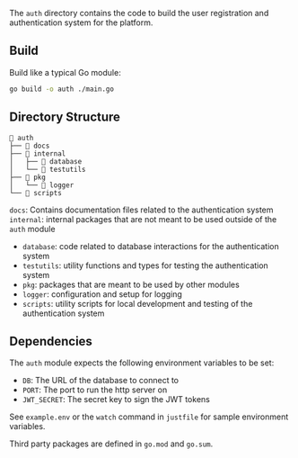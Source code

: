 The `auth` directory contains the code to build the user registration and authentication system for the platform.

## Build

Build like a typical Go module:

```bash
go build -o auth ./main.go
```

## Directory Structure

```plaintext
 auth
├──  docs
├──  internal
│   ├──  database
│   └──  testutils
├──  pkg
│   └──  logger
└──  scripts
```

`docs`: Contains documentation files related to the authentication system
`internal`: internal packages that are not meant to be used outside of the `auth` module

- `database`: code related to database interactions for the authentication system
- `testutils`: utility functions and types for testing the authentication system
- `pkg`: packages that are meant to be used by other modules
- `logger`: configuration and setup for logging
- `scripts`: utility scripts for local development and testing of the authentication system

## Dependencies

The `auth` module expects the following environment variables to be set:

- `DB`: The URL of the database to connect to
- `PORT`: The port to run the http server on
- `JWT_SECRET`: The secret key to sign the JWT tokens

See `example.env` or the `watch` command in `justfile` for sample environment variables.

Third party packages are defined in `go.mod` and `go.sum`.
